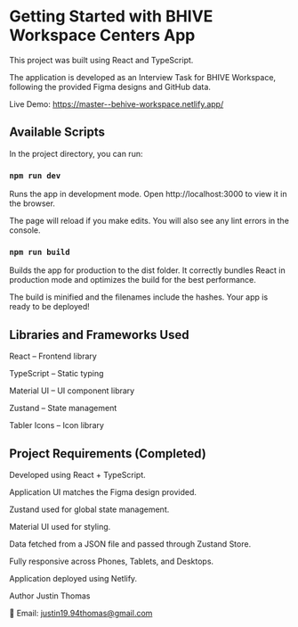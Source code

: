 # Getting Started with BHIVE Workspace Centers App
This project was built using React and TypeScript.

The application is developed as an Interview Task for BHIVE Workspace, following the provided Figma designs and GitHub data.

Live Demo: https://master--behive-workspace.netlify.app/

## Available Scripts
In the project directory, you can run:

### `npm run dev`
Runs the app in development mode.
Open http://localhost:3000 to view it in the browser.

The page will reload if you make edits.
You will also see any lint errors in the console.

### `npm run build`
Builds the app for production to the dist folder.
It correctly bundles React in production mode and optimizes the build for the best performance.

The build is minified and the filenames include the hashes.
Your app is ready to be deployed!

## Libraries and Frameworks Used
React – Frontend library

TypeScript – Static typing

Material UI – UI component library

Zustand – State management

Tabler Icons – Icon library

## Project Requirements (Completed)
Developed using React + TypeScript.

Application UI matches the Figma design provided.

Zustand used for global state management.

Material UI used for styling.

Data fetched from a JSON file and passed through Zustand Store.

Fully responsive across Phones, Tablets, and Desktops.

Application deployed using Netlify.

Author
Justin Thomas

📧 Email: justin19.94thomas@gmail.com

